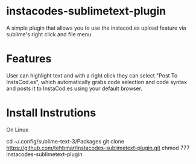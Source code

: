 instacodes-sublimetext-plugin
=============================

A simple plugin that allows you to use the instacod.es upload feature via sublime's right click and file menu.

Features
=============================

User can highlight text and with a right click they can select "Post To InstaCod.es",
which automatically grabs code selection and code syntax and posts it to InstaCod.es
using your default browser.

Install Instrutions
=============================

On Linux

cd ~/.config/sublime-text-3/Packages
git clone https://github.com/tehbmar/instacodes-sublimetext-plugin.git
chmod 777 instacodes-sublimetext-plugin